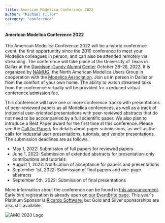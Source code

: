 ```yaml
---
title: American Modelica Conference 2022
author: "Michael Tiller"
category: "conference"
---
```


#### American Modelica Conference 2022

The American Modelica Conference 2022 will be a hybrid conference event, the first opportuntity since the 2019 conference to meet your Modelica colleagues in person, and can also be attended remotely via streaming. The conference will take place at the University of Texas in Dallas at the [Davidson-Gundy Alumni Center](https://davidson-gundy.utdallas.edu/davidson-gundy/spaces/) October 26–28, 2022. It is organized by [NAMUG](https://namug.org/), the North American Modelica Users Group in cooperation with the [Modelica Association](https://modelica.org/association). Join us in person in Dallas or from the comfort of your own home. The ability to watch streamed talks from the conference virtually will be provided for a reduced virtual conference admission fee.

This conference will have one or more conference tracks with presentations of peer-reviewed papers as all Modelica conferences, as well as a track of industrial user-oriented presentations with peer-reviewed abstracts that do not need to be accompanied by a full scientific paper. We also plan to introduce a Best Paper award for the first time at this conference. Please see the [Call for Papers](https://2022.american.conference.modelica.org/call2022.html) for details about paper submissions, as well as the calls for industrial user presentations, tutorials, and vendor presentations. The submission deadlines are as follows:

- May 1, 2022: Submission of full papers for reviewed papers
- June 1, 2022: Submission of extended abstracts for presentation-only contributions and tutorials
- August 1, 2022: Notification of acceptance for papers and presentations
- September 1st, 2022: Submission of final papers and one-page abstracts
- September 5th, 2022: Submission of final presentations

More information about the conference can be found in [this announcement](https://2022.american.conference.modelica.org/).  Early bird registration is already open [on our EventBrite page](https://www.eventbrite.com/e/american-modelica-conference-2022-tickets-193515990537).  This year's Platinum Sponsor is [Ricardo Software](https://software.ricardo.com/), but Gold and Silver sponsorships are also still available.

![AMC 2020 Logo](https://2022.american.conference.modelica.org/images/ConferenceLogoSmall.png)
